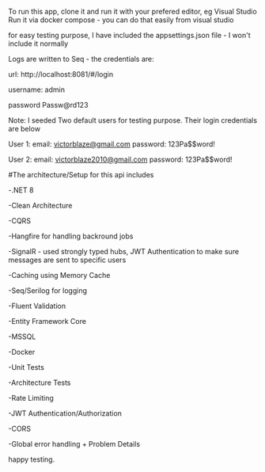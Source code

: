 To run this app, clone it and run it with your prefered editor, eg Visual Studio
Run it via docker compose - you can do that easily from visual studio

for easy testing purpose, I have included the appsettings.json file - I won't include it normally

Logs are written to Seq - the credentials are: 

url: http://localhost:8081/#/login 

username: admin  

password Passw@rd123


Note: I seeded Two default users for testing purpose. Their login credentials are below

User 1: email: victorblaze@gmail.com  password: 123Pa$$word!

User 2: email: victorblaze2010@gmail.com  password: 123Pa$$word!


#The architecture/Setup for this api includes

-.NET 8

-Clean Architecture

-CQRS

-Hangfire for handling backround jobs

-SignalR - used strongly typed hubs, JWT Authentication to make sure messages are sent to specific users

-Caching using Memory Cache

-Seq/Serilog for logging

-Fluent Validation

-Entity Framework Core

-MSSQL

-Docker 

-Unit Tests

-Architecture Tests

-Rate Limiting

-JWT Authentication/Authorization

-CORS

-Global error handling + Problem Details

happy testing.
